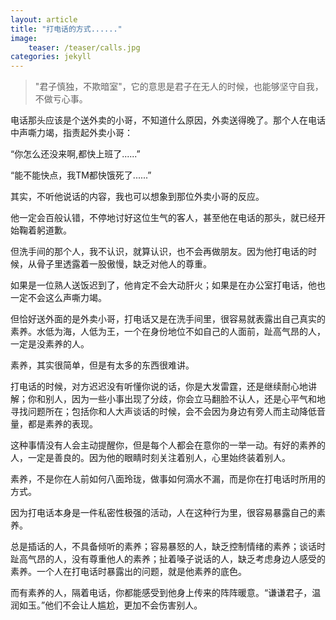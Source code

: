 ```yaml
---
layout: article
title: "打电话的方式......"
image:
    teaser: /teaser/calls.jpg
categories: jekyll
---
```


> "君子慎独，不欺暗室"，它的意思是君子在无人的时候，也能够坚守自我，不做亏心事。

电话那头应该是个送外卖的小哥，不知道什么原因，外卖送得晚了。那个人在电话中声嘶力竭，指责起外卖小哥：

“你怎么还没来啊,都快上班了......”

“能不能快点，我TM都快饿死了......”


其实，不听他说话的内容，我也可以想象到那位外卖小哥的反应。

他一定会百般认错，不停地讨好这位生气的客人，甚至他在电话的那头，就已经开始鞠着躬道歉。

但洗手间的那个人，我不认识，就算认识，也不会再做朋友。因为他打电话的时候，从骨子里透露着一股傲慢，缺乏对他人的尊重。

如果是一位熟人送饭迟到了，他肯定不会大动肝火；如果是在办公室打电话，他也一定不会这么声嘶力竭。

但恰好送外面的是外卖小哥，打电话又是在洗手间里，很容易就表露出自己真实的素养。水低为海，人低为王，一个在身份地位不如自己的人面前，趾高气昂的人，一定是没素养的人。

素养，其实很简单，但是有太多的东西很难讲。

打电话的时候，对方迟迟没有听懂你说的话，你是大发雷霆，还是继续耐心地讲解；你和别人，因为一些小事出现了分歧，你会立马翻脸不认人，还是心平气和地寻找问题所在；包括你和人大声谈话的时候，会不会因为身边有旁人而主动降低音量，都是素养的表现。

这种事情没有人会主动提醒你，但是每个人都会在意你的一举一动。有好的素养的人，一定是善良的。因为他的眼睛时刻关注着别人，心里始终装着别人。

素养，不是你在人前如何八面玲珑，做事如何滴水不漏，而是你在打电话时所用的方式。

因为打电话本身是一件私密性极强的活动，人在这种行为里，很容易暴露自己的素养。

总是插话的人，不具备倾听的素养；容易暴怒的人，缺乏控制情绪的素养；谈话时趾高气昂的人，没有尊重他人的素养；扯着嗓子说话的人，缺乏考虑身边人感受的素养。一个人在打电话时暴露出的问题，就是他素养的底色。

而有素养的人，隔着电话，你都能感受到他身上传来的阵阵暖意。“谦谦君子，温润如玉。”他们不会让人尴尬，更加不会伤害别人。

